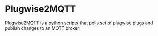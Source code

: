 Plugwise2MQTT
=============

Plugwise2MQTT is a python scripts that polls set of plugwise plugs and publish changes to an MQTT broker. 
